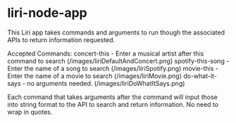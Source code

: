 # liri-node-app

This Liri app takes commands and arguments to run though the associated APIs to return information requested.

Accepted Commands:
concert-this - Enter a musical artist after this command to search (/images/liriDefaultAndConcert.png)
spotify-this-song - Enter the name of a song to search (/images/liriSpotify.png)
movie-this - Enter the name of a movie to search (/images/liriMovie.png)
do-what-it-says - no arguments needed. (/images/liriDoWhatItSays.png)

Each command that takes arguments after the command will input those into string format to the API to search and return information. No need to wrap in quotes.


